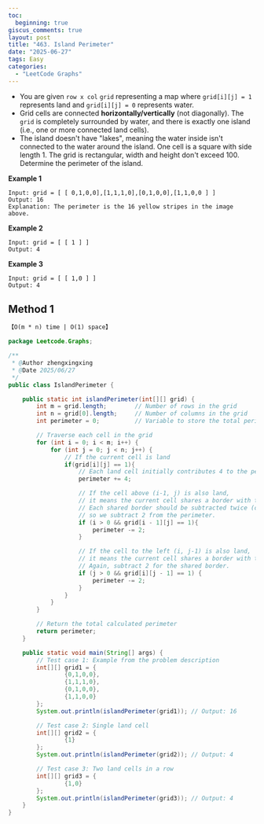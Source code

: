 ```yaml
---
toc:
  beginning: true
giscus_comments: true
layout: post
title: "463. Island Perimeter"
date: "2025-06-27"
tags: Easy
categories:
  - "LeetCode Graphs"
---
```



- You are given `row x col` `grid` representing a map where `grid[i][j] = 1` represents land and `grid[i][j] = 0` represents water.
- Grid cells are connected **horizontally/vertically** (not diagonally). The `grid` is completely surrounded by water, and there is exactly one island (i.e., one or more connected land cells).
- The island doesn't have "lakes", meaning the water inside isn't connected to the water around the island. One cell is a square with side length 1. The grid is rectangular, width and height don't exceed 100. Determine the perimeter of the island.

**Example 1**

```
Input: grid = [ [ 0,1,0,0],[1,1,1,0],[0,1,0,0],[1,1,0,0 ] ]
Output: 16
Explanation: The perimeter is the 16 yellow stripes in the image above.
```

**Example 2**

```
Input: grid = [ [ 1 ] ]
Output: 4
```

**Example 3**

```
Input: grid = [ [ 1,0 ] ]
Output: 4
```

## Method 1

```tex
【O(m * n) time | O(1) space】
```

```java
package Leetcode.Graphs;

/**
 * @Author zhengxingxing
 * @Date 2025/06/27
 */
public class IslandPerimeter {

    public static int islandPerimeter(int[][] grid) {
        int m = grid.length;        // Number of rows in the grid
        int n = grid[0].length;     // Number of columns in the grid
        int perimeter = 0;          // Variable to store the total perimeter

        // Traverse each cell in the grid
        for (int i = 0; i < m; i++) {
            for (int j = 0; j < n; j++) {
                // If the current cell is land
                if(grid[i][j] == 1){
                    // Each land cell initially contributes 4 to the perimeter
                    perimeter += 4;

                    // If the cell above (i-1, j) is also land,
                    // it means the current cell shares a border with the upper cell.
                    // Each shared border should be subtracted twice (once for each cell),
                    // so we subtract 2 from the perimeter.
                    if (i > 0 && grid[i - 1][j] == 1){
                        perimeter -= 2;
                    }

                    // If the cell to the left (i, j-1) is also land,
                    // it means the current cell shares a border with the left cell.
                    // Again, subtract 2 for the shared border.
                    if (j > 0 && grid[i][j - 1] == 1) {
                        perimeter -= 2;
                    }
                }
            }
        }

        // Return the total calculated perimeter
        return perimeter;
    }

    public static void main(String[] args) {
        // Test case 1: Example from the problem description
        int[][] grid1 = {
                {0,1,0,0},
                {1,1,1,0},
                {0,1,0,0},
                {1,1,0,0}
        };
        System.out.println(islandPerimeter(grid1)); // Output: 16

        // Test case 2: Single land cell
        int[][] grid2 = {
                {1}
        };
        System.out.println(islandPerimeter(grid2)); // Output: 4

        // Test case 3: Two land cells in a row
        int[][] grid3 = {
                {1,0}
        };
        System.out.println(islandPerimeter(grid3)); // Output: 4
    }
}

```





